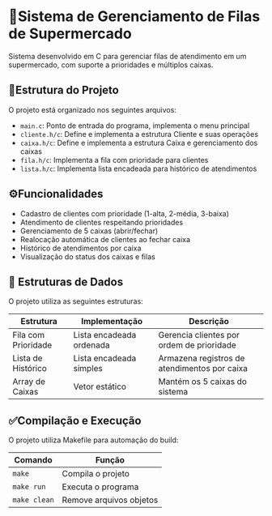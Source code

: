 # 🛒Sistema de Gerenciamento de Filas de Supermercado

Sistema desenvolvido em C para gerenciar filas de atendimento em um supermercado, com suporte a prioridades e múltiplos caixas.

## 📝Estrutura do Projeto

O projeto está organizado nos seguintes arquivos:

- `main.c`: Ponto de entrada do programa, implementa o menu principal
- `cliente.h/c`: Define e implementa a estrutura Cliente e suas operações
- `caixa.h/c`: Define e implementa a estrutura Caixa e gerenciamento dos caixas  
- `fila.h/c`: Implementa a fila com prioridade para clientes
- `lista.h/c`: Implementa lista encadeada para histórico de atendimentos

## ⚙️Funcionalidades

- Cadastro de clientes com prioridade (1-alta, 2-média, 3-baixa)
- Atendimento de clientes respeitando prioridades
- Gerenciamento de 5 caixas (abrir/fechar)
- Realocação automática de clientes ao fechar caixa
- Histórico de atendimentos por caixa
- Visualização do status dos caixas e filas

## 🧩 Estruturas de Dados

O projeto utiliza as seguintes estruturas:

| Estrutura | Implementação | Descrição |
|-----------|---------------|-----------|
| Fila com Prioridade | Lista encadeada ordenada | Gerencia clientes por ordem de prioridade |
| Lista de Histórico | Lista encadeada simples | Armazena registros de atendimentos por caixa |
| Array de Caixas | Vetor estático | Mantém os 5 caixas do sistema |

## ✅Compilação e Execução

O projeto utiliza Makefile para automação do build:

| Comando | Função |
|---------|--------|
| `make` | Compila o projeto |
| `make run` | Executa o programa |
| `make clean` | Remove arquivos objetos |